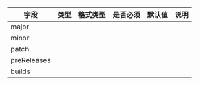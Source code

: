| 字段 | 类型 | 格式类型 | 是否必须 | 默认值 | 说明 |
|---|---|---|---|---|---|
| major |  |  |  |  |
| minor |  |  |  |  |
| patch |  |  |  |  |
| preReleases |  |  |  |  |
| builds |  |  |  |  |
